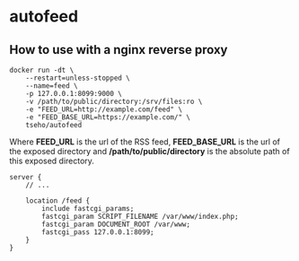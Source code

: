 # autofeed

## How to use with a nginx reverse proxy

```
docker run -dt \
    --restart=unless-stopped \
    --name=feed \
    -p 127.0.0.1:8099:9000 \
    -v /path/to/public/directory:/srv/files:ro \
    -e "FEED_URL=http://example.com/feed" \
    -e "FEED_BASE_URL=https://example.com/" \
    tseho/autofeed
```

Where **FEED_URL** is the url of the RSS feed, **FEED_BASE_URL** is the url of the exposed directory and
**/path/to/public/directory** is the absolute path of this exposed directory.

```
server {
    // ...

    location /feed {
        include fastcgi_params;
        fastcgi_param SCRIPT_FILENAME /var/www/index.php;
        fastcgi_param DOCUMENT_ROOT /var/www;
        fastcgi_pass 127.0.0.1:8099;
    }
}
```
